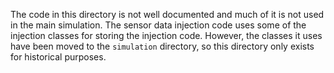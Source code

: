 The code in this directory is not well documented and much of it is not used in the main simulation.
The sensor data injection code uses some of the injection classes for storing the injection code.
However, the classes it uses have been moved to the `simulation` directory, so this directory only
exists for historical purposes.